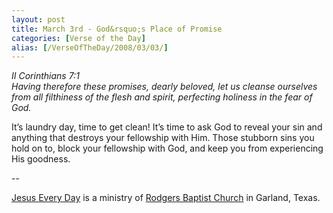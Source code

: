 ```yaml
---
layout: post
title: March 3rd - God&rsquo;s Place of Promise
categories: [Verse of the Day]
alias: [/VerseOfTheDay/2008/03/03/]
---
```


_II Corinthians 7:1  
Having therefore these promises, dearly beloved, let us cleanse
ourselves from all filthiness of the flesh and spirit, perfecting
holiness in the fear of God._

It&rsquo;s laundry day, time to get clean! It&rsquo;s time to ask
God to reveal your sin and anything that destroys your fellowship
with Him. Those stubborn sins you hold on to, block your fellowship
with God, and keep you from experiencing His goodness.

 --

<a href=http://jesuseveryday.net>Jesus Every Day</a> is a ministry of <a href=http://rodgersbaptist.net>Rodgers Baptist Church</a> in Garland, Texas.

